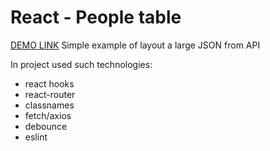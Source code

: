 # React - People table
  [DEMO LINK](https://nataliiaGrineva.github.io/react_people-table/)
  Simple example of layout a large JSON from API

  In project used such technologies:
  - react hooks
  - react-router
  - classnames
  - fetch/axios
  - debounce
  - eslint
